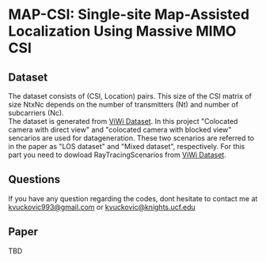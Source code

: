# MAP-CSI: Single-site Map-Assisted Localization Using Massive MIMO CSI

## Dataset
The dataset consists of (CSI, Location) pairs. This size of the CSI matrix of size NtxNc depends on the number of transmitters (Nt) and number of subcarriers (Nc).  
The dataset is generated from [ViWi Dataset](https://viwi-dataset.net/scenarios.html). In this project "Colocated camera with direct view" and "colocated camera with blocked view" sencarios are used for datageneration.  These two scenarios are referred to in the paper as "LOS dataset" and "Mixed dataset", respectively. 
For this part you need to dowload RayTracingScenarios from [ViWi Dataset](https://viwi-dataset.net/scenarios.html).

## Questions 
If you have any question regarding the codes, dont hesitate to contact me at kvuckovic993@gmail.com or kvuckovic@knights.ucf.edu

## Paper
TBD
